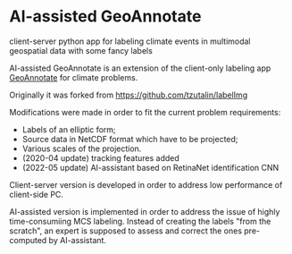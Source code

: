 # AI-assisted GeoAnnotate
client-server python app for labeling climate events in multimodal geospatial data with some fancy labels

AI-assisted GeoAnnotate is an extension of the client-only labeling app [GeoAnnotate](https://github.com/MKrinitskiy/GeoAnnotate) for climate problems.

Originally it was forked from https://github.com/tzutalin/labelImg

Modifications were made in order to fit the current problem requirements:

- Labels of an elliptic form;
- Source data in NetCDF format which have to be projected;
- Various scales of the projection.
- (2020-04 update) tracking features added
- (2022-05 update) AI-assistant based on RetinaNet identification CNN

Client-server version is developed in order to address low performance of client-side PC.

AI-assisted version is implemented in order to address the issue of highly time-consumiing MCS labeling. Instead of creating the labels "from the scratch", an expert is supposed to assess and correct the ones pre-computed by AI-assistant.

